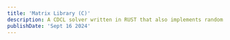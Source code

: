 ```yaml
---
title: 'Matrix Library (C)'
description: A CDCL solver written in RUST that also implements random restarts, clause deletion and two watched literals
publishDate: 'Sept 16 2024'
---
```

